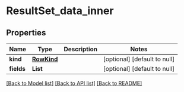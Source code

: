# ResultSet_data_inner
## Properties

| Name | Type | Description | Notes |
|------------ | ------------- | ------------- | -------------|
| **kind** | [**RowKind**](RowKind.md) |  | [optional] [default to null] |
| **fields** | **List** |  | [optional] [default to null] |

[[Back to Model list]](../README.md#documentation-for-models) [[Back to API list]](../README.md#documentation-for-api-endpoints) [[Back to README]](../README.md)

